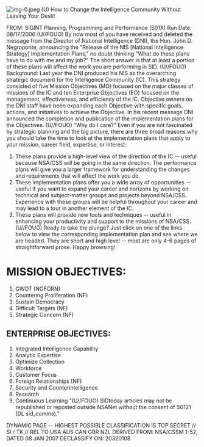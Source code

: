 ![img-0.jpeg](img-0.jpeg)
(U) How to Change the Intelligence Community Without Leaving Your Desk!

FROM:
SIGINT Planning, Programming and Performance (S01X)
Run Date: 08/17/2006
(U//FOUO) By now most of you have received and deleted the message from the Director of National Intelligence (DNI), the Hon. John D. Negroponte, announcing the "Release of the NIS [National Intelligence Strategy] Implementation Plans," no doubt thinking "What do these plans have to do with me and my job?" The short answer is that at least a portion of these plans will affect the work you are performing in SID.
(U//FOUO) Background: Last year the DNI produced his NIS as the overarching strategic document for the Intelligence Community (IC). This strategy consisted of five Mission Objectives (MO) focused on the major classes of missions of the IC and ten Enterprise Objectives (EO) focused on the management, effectiveness, and efficiency of the IC. Objective owners on the DNI staff have been expanding each Objective with specific goals, actions, and initiatives to achieve the Objective. In his recent message DNI announced the completion and publication of the implementation plans for the Objectives.
(U//FOUO) "Why do I care?" Even if you are not fascinated by strategic planning and the big picture, there are three broad reasons why you should take the time to look at the implementation plans that apply to your mission, career field, expertise, or interest:

1. These plans provide a high-level view of the direction of the IC -- useful because NSA/CSS will be going in the same direction. The performance plans will give you a larger framework for understanding the changes and requirements that will affect the work you do.
2. These implementation plans offer you a wide array of opportunities -- useful if you want to expand your career and horizons by working on technical and subject-matter groups and projects beyond NSA/CSS. Experience with these groups will be helpful throughout your career and may lead to a tour in another element of the IC.
3. These plans will provide new tools and techniques -- useful in enhancing your productivity and support to the missions of NSA/CSS.
(U//FOUO) Ready to take the plunge? Just click on one of the links below to view the corresponding implementation plan and see where we are headed. They are short and high level -- most are only 4-6 pages of straightforward prose. Happy browsing!

# MISSION OBJECTIVES: 

1. GWOT (NOFORN)
2. Countering Proliferation (NF)
3. Sustain Democracy
4. Difficult Targets (NF)
5. Strategic Concern (NF)

## ENTERPRISE OBJECTIVES:

1. Integrated Intelligence Capability
2. Analytic Expertise
3. Optimize Collection
4. Workforce
5. Customer Focus
6. Foreign Relationships (NF)
7. Security and Counterintelligence
8. Research
9. Continuous Learning
"(U//FOUO) SIDtoday articles may not be republished or reposted outside NSANet without the consent of S0121 (DL sid_comms)."

DYNAMIC PAGE -- HIGHEST POSSIBLE CLASSIFICATION IS TOP SECRET // SI / TK // REL TO USA AUS CAN GBR NZL
DERIVED FROM: NSA/CSSM 1-52, DATED 08 JAN 2007 DECLASSIFY ON: 20320108
